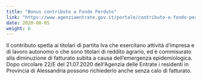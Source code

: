```yaml
---
title: "Bonus contributo a Fondo Perduto"
link: "https://www.agenziaentrate.gov.it/portale/contributo-a-fondo-perduto"
date: 2020-08-05
weight: 6
---
```


Il contributo spetta ai titolari di partita Iva che esercitano attività d’impresa e di lavoro autonomo o che sono titolari di reddito agrario, ed è commisurato alla diminuzione di fatturato subita a causa dell’emergenza epidemiologica.
Dopo circolare 22/E del 21.07.2020 dell'Agenzia delle Entrate i residenti in Provincia di Alessandria possono richiederlo anche senza calo di fatturato.
